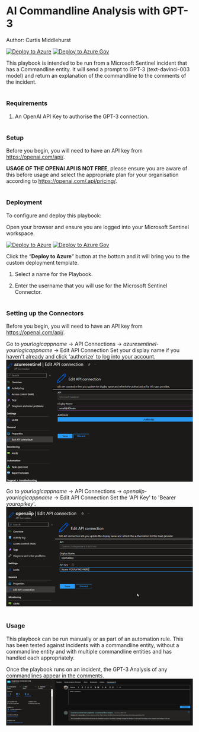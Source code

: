 # AI Commandline Analysis with GPT-3
Author: Curtis Middlehurst

[![Deploy to Azure](https://aka.ms/deploytoazurebutton)](https://portal.azure.com/#create/Microsoft.Template/uri/https%3A%2F%2Fraw.githubusercontent.com%2FAzure%2FAzure-Sentinel%2Fmaster%2FPlaybooks%2FAS-AI-Commandline-Analysis%2Fazuredeploy.json)
[![Deploy to Azure Gov](https://aka.ms/deploytoazuregovbutton)](https://portal.azure.us/#create/Microsoft.Template/uri/https%3A%2F%2Fraw.githubusercontent.com%2FAzure%2FAzure-Sentinel%2Fmaster%2FPlaybooks%2FAS-AI-Commandline-Analysis%2Fazuredeploy.json)

This playbook is intended to be run from a Microsoft Sentinel incident that has a Commandline entity. It will send a prompt to GPT-3 (text-davinci-003 model) and return an explanation of the commandline to the comments of the incident.

#
### Requirements

1. An OpenAI API Key to authorise the GPT-3 connection.

# 
### Setup

Before you begin, you will need to have an API key from https://openai.com/api/. 

**USAGE OF THE OPENAI API IS NOT FREE**, please ensure you are aware of this before usage and select the appropriate plan for your organisation according to https://openai.com/.api/pricing/.

#
### Deployment

To configure and deploy this playbook:

Open your browser and ensure you are logged into your Microsoft Sentinel workspace.

[![Deploy to Azure](https://aka.ms/deploytoazurebutton)](https://portal.azure.com/#create/Microsoft.Template/uri/https%3A%2F%2Fraw.githubusercontent.com%2FAzure%2FAzure-Sentinel%2Fmaster%2FPlaybooks%2FAS-AI-Commandline-Analysis%2Fazuredeploy.json)
[![Deploy to Azure Gov](https://aka.ms/deploytoazuregovbutton)](https://portal.azure.us/#create/Microsoft.Template/uri/https%3A%2F%2Fraw.githubusercontent.com%2FAzure%2FAzure-Sentinel%2Fmaster%2FPlaybooks%2FAS-AI-Commandline-Analysis%2Fazuredeploy.json)

Click the “**Deploy to Azure**” button at the bottom and it will bring you to the custom deployment template.

1. Select a name for the Playbook.

2. Enter the username that you will use for the Microsoft Sentinel Connector.
#
### Setting up the Connectors

Before you begin, you will need to have an API key from https://openai.com/api/. 

Go to *yourlogicappname* -> API Connections -> *azuresentinel-yourlogicappname* -> Edit API Connection
Set your display name if you haven't already and click 'authorize' to log into your account.
![AzureSentinelAuth](Images/azuresentinelauth.png)

Go to *yourlogicappname* -> API Connections -> *openaiip-yourlogicappname* -> Edit API Connection
Set the 'API Key' to 'Bearer *yourapikey*'.
![OpenAiAPIKey](Images/openaiapikey.png)

#
### Usage
This playbook can be run manually or as part of an automation rule. This has been tested against incidents with a commandline entity, without a commandline entity and with multiple commandline entities and has handled each appropriately.

Once the playbook runs on an incident, the GPT-3 Analysis of any commandlines appear in the comments.
![CommandlineAnalysisExample](Images/cmdanalysis.png)
#
